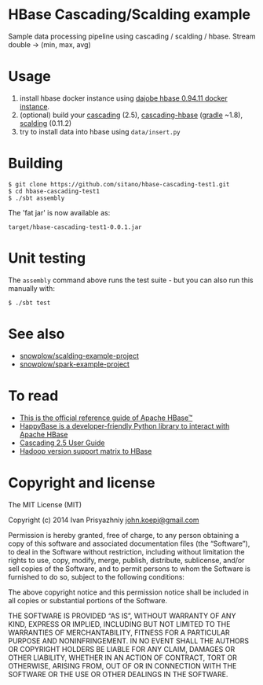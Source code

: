HBase Cascading/Scalding example
================================

Sample data processing pipeline using cascading / scalding / hbase. Stream double -> (min, max, avg)

Usage
=====

1. install hbase docker instance using [dajobe hbase 0.94.11 docker instance](https://github.com/dajobe/hbase-docker).
2. (optional) build your [cascading](https://github.com/Cascading/cascading) (2.5), [cascading-hbase](https://github.com/Cascading/cascading.hbase) ([gradle](https://services.gradle.org/distributions/gradle-1.8-all.zip) ~1.8), [scalding](https://github.com/twitter/scalding) (0.11.2)
3. try to install data into hbase using `data/insert.py`

Building
========

    $ git clone https://github.com/sitano/hbase-cascading-test1.git
    $ cd hbase-cascading-test1
    $ ./sbt assembly

The 'fat jar' is now available as:

    target/hbase-cascading-test1-0.0.1.jar

Unit testing
============

The `assembly` command above runs the test suite - but you can also run this manually with:

    $ ./sbt test

See also
========

* [snowplow/scalding-example-project](https://github.com/snowplow/scalding-example-project)
* [snowplow/spark-example-project](https://github.com/snowplow/spark-example-project)

To read
=======

* [This is the official reference guide of Apache HBase™](http://hbase.apache.org/book.html)
* [HappyBase is a developer-friendly Python library to interact with Apache HBase](http://happybase.readthedocs.org/en/latest/)
* [Cascading 2.5 User Guide](http://docs.cascading.org/cascading/2.5/userguide/htmlsingle/)
* [Hadoop version support matrix to HBase](http://hbase.apache.org/book.html#hadoop)

Copyright and license
=====================

The MIT License (MIT)

Copyright (c) 2014 Ivan Prisyazhniy <john.koepi@gmail.com>

Permission is hereby granted, free of charge, to any person obtaining a copy
of this software and associated documentation files (the “Software”), to deal
in the Software without restriction, including without limitation the rights
to use, copy, modify, merge, publish, distribute, sublicense, and/or sell
copies of the Software, and to permit persons to whom the Software is
furnished to do so, subject to the following conditions:

The above copyright notice and this permission notice shall be included in all
copies or substantial portions of the Software.

THE SOFTWARE IS PROVIDED “AS IS”, WITHOUT WARRANTY OF ANY KIND, EXPRESS OR
IMPLIED, INCLUDING BUT NOT LIMITED TO THE WARRANTIES OF MERCHANTABILITY,
FITNESS FOR A PARTICULAR PURPOSE AND NONINFRINGEMENT. IN NO EVENT SHALL THE
AUTHORS OR COPYRIGHT HOLDERS BE LIABLE FOR ANY CLAIM, DAMAGES OR OTHER
LIABILITY, WHETHER IN AN ACTION OF CONTRACT, TORT OR OTHERWISE, ARISING FROM,
OUT OF OR IN CONNECTION WITH THE SOFTWARE OR THE USE OR OTHER DEALINGS IN THE
SOFTWARE.

